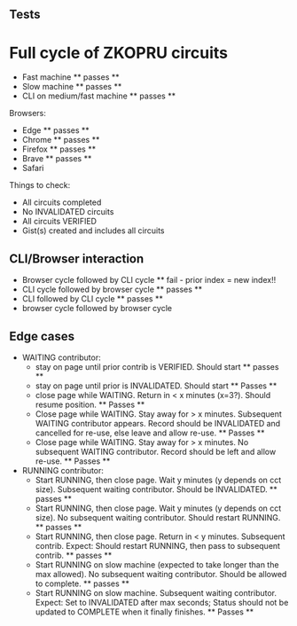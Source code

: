 ## Tests

# Full cycle of ZKOPRU circuits

* Fast machine
  ** passes **
* Slow machine
  ** passes **
* CLI on medium/fast machine
  ** passes **

Browsers:
* Edge
  ** passes **
* Chrome
  ** passes **
* Firefox
  ** passes **
* Brave
  ** passes **
* Safari

Things to check:
* All circuits completed
* No INVALIDATED circuits
* All circuits VERIFIED
* Gist(s) created and includes all circuits


## CLI/Browser interaction

* Browser cycle followed by CLI cycle
  ** fail - prior index = new index!!
* CLI cycle followed by browser cycle
  ** passes **
* CLI followed by CLI cycle
  ** passes **
* browser cycle followed by browser cycle


## Edge cases

* WAITING contributor:
  + stay on page until prior contrib is VERIFIED. Should start
    ** passes **
  + stay on page until prior is INVALIDATED. Should start
    ** Passes **
  + close page while WAITING. Return in < x minutes (x=3?). Should resume position.
    ** Passes **
  + Close page while WAITING. Stay away for > x minutes. Subsequent WAITING contributor appears. Record should be INVALIDATED and cancelled for re-use, else leave and allow re-use.
    ** Passes **
  + Close page while WAITING. Stay away for > x minutes. No subsequent WAITING contributor. Record should be left and allow re-use.
    ** Passes **
* RUNNING contributor:
  + Start RUNNING, then close page. Wait y minutes (y depends on cct size). Subsequent waiting contributor. Should be INVALIDATED.
    ** passes **
  + Start RUNNING, then close page. Wait y minutes (y depends on cct size). No subsequent waiting contributor. Should restart RUNNING.
    ** passes **
  + Start RUNNING, then close page. Return in < y minutes. Subsequent contrib. Expect: Should restart RUNNING, then pass to subsequent contrib. 
    ** passes **
  + Start RUNNING on slow machine (expected to take longer than the max allowed). No subsequent waiting contributor. Should be allowed to complete.
    ** passes **
  + Start RUNNING on slow machine. Subsequent waiting contributor. Expect: Set to INVALIDATED after max seconds; Status should not be updated to COMPLETE when it finally finishes.
    ** Passes **

